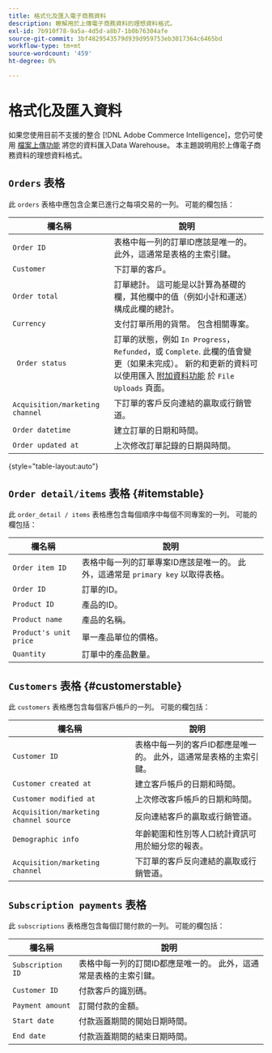 ```yaml
---
title: 格式化及匯入電子商務資料
description: 瞭解用於上傳電子商務資料的理想資料格式。
exl-id: 7b910f78-9a5a-4d5d-a8b7-1b0b76304afe
source-git-commit: 3bf4829543579d939d959753eb3017364c6465bd
workflow-type: tm+mt
source-wordcount: '459'
ht-degree: 0%

---
```


# 格式化及匯入資料

如果您使用目前不支援的整合 [!DNL Adobe Commerce Intelligence]，您仍可使用 [檔案上傳功能](using-file-uploader.md) 將您的資料匯入Data Warehouse。 本主題說明用於上傳電子商務資料的理想資料格式。

## `Orders` 表格

此 `orders` 表格中應包含企業已進行之每項交易的一列。 可能的欄包括：

| 欄名稱 | 說明 |
|----|----|
| `Order ID` | 表格中每一列的訂單ID應該是唯一的。 此外，這通常是表格的主索引鍵。 |
| `Customer` | 下訂單的客戶。 |
| `Order total` | 訂單總計。 這可能是以計算為基礎的欄，其他欄中的值（例如小計和運送）構成此欄的總計。 |
| `Currency` | 支付訂單所用的貨幣。 包含相關專案。 |
| ` Order status` | 訂單的狀態，例如 `In Progress`， `Refunded`，或 `Complete`. 此欄的值會變更（如果未完成）。 新的和更新的資料可以使用匯入 [附加資料功能](../../../data-analyst/importing-data/connecting-data/using-file-uploader.md) 於 `File Uploads` 頁面。 |
| `Acquisition/marketing channel` | 下訂單的客戶反向連結的贏取或行銷管道。 |
| `Order datetime` | 建立訂單的日期和時間。 |
| `Order updated at` | 上次修改訂單記錄的日期與時間。 |

{style="table-layout:auto"}

## `Order detail/items` 表格 {#itemstable}

此 `order_detail / items` 表格應包含每個順序中每個不同專案的一列。 可能的欄包括：

| 欄名稱 | 說明 |
|----|----|
| `Order item ID` | 表格中每一列的訂單專案ID應該是唯一的。 此外，這通常是 `primary key` 以取得表格。 |
| `Order ID` | 訂單的ID。 |
| `Product ID` | 產品的ID。 |
| `Product name` | 產品的名稱。 |
| `Product's unit price` | 單一產品單位的價格。 |
| `Quantity` | 訂單中的產品數量。 |

## `Customers` 表格 {#customerstable}

此 `customers` 表格應包含每個客戶帳戶的一列。 可能的欄包括：

| 欄名稱 | 說明 |
|----|----|
| `Customer ID` | 表格中每一列的客戶ID都應是唯一的。 此外，這通常是表格的主索引鍵。 |
| `Customer created at` | 建立客戶帳戶的日期和時間。 |
| `Customer modified at` | 上次修改客戶帳戶的日期和時間。 |
| `Acquisition/marketing channel source` | 反向連結客戶的贏取或行銷管道。 |
| `Demographic info` | 年齡範圍和性別等人口統計資訊可用於細分您的報表。 |
| `Acquisition/marketing channel` | 下訂單的客戶反向連結的贏取或行銷管道。 |

## `Subscription payments` 表格

此 `subscriptions` 表格應包含每個訂閱付款的一列。 可能的欄包括：

| 欄名稱 | 說明 |
|----|----|
| `Subscription ID` | 表格中每一列的訂閱ID都應是唯一的。 此外，這通常是表格的主索引鍵。 |
| `Customer ID` | 付款客戶的識別碼。 |
| `Payment amount` | 訂閱付款的金額。 |
| `Start date` | 付款涵蓋期間的開始日期時間。 |
| `End date` | 付款涵蓋期間的結束日期時間。 |
